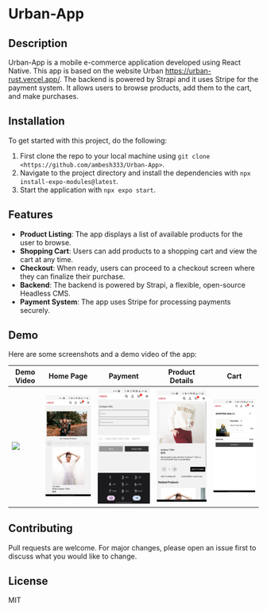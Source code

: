 # Urban-App

## Description

Urban-App is a mobile e-commerce application developed using React Native. This app is based on the website Urban <https://urban-rust.vercel.app/>. The backend is powered by Strapi and it uses Stripe for the payment system. It allows users to browse products, add them to the cart, and make purchases.

## Installation

To get started with this project, do the following:

1. First clone the repo to your local machine using `git clone <https://github.com/ambesh333/Urban-App>`.
2. Navigate to the project directory and install the dependencies with `npx install-expo-modules@latest`.
3. Start the application with `npx expo start`.


## Features

- **Product Listing**: The app displays a list of available products for the user to browse.
- **Shopping Cart**: Users can add products to a shopping cart and view the cart at any time.
- **Checkout**: When ready, users can proceed to a checkout screen where they can finalize their purchase.
- **Backend**: The backend is powered by Strapi, a flexible, open-source Headless CMS.
- **Payment System**: The app uses Stripe for processing payments securely.

## Demo

Here are some screenshots and a demo video of the app:

| Demo Video | Home Page | Payment | Product Details | Cart |
| --- | --- | --- | --- | --- |
| <img src="./App/assets/UrbanAppDemo.gif" width="200"> | <img src="./App/assets/HomePage.jpg" width="200"> | <img src="./App/assets/Payment.jpg" width="200"> | <img src="./App/assets/ProductDetails.jpg" width="200"> | <img src="./App/assets/cart.jpg" width="200"> |


## Contributing

Pull requests are welcome. For major changes, please open an issue first to discuss what you would like to change.

## License

MIT
